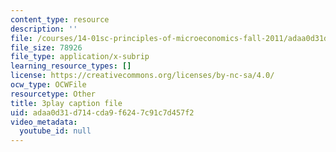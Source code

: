 ```yaml
---
content_type: resource
description: ''
file: /courses/14-01sc-principles-of-microeconomics-fall-2011/adaa0d31d714cda9f6247c91c7d457f2_yCd_OSJmtfg.srt
file_size: 78926
file_type: application/x-subrip
learning_resource_types: []
license: https://creativecommons.org/licenses/by-nc-sa/4.0/
ocw_type: OCWFile
resourcetype: Other
title: 3play caption file
uid: adaa0d31-d714-cda9-f624-7c91c7d457f2
video_metadata:
  youtube_id: null
---
```

